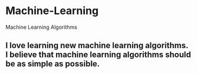 # Machine-Learning
Machine Learning Algorithms 
## I love learning new machine learning algorithms. I believe that machine learning algorithms should be as simple as possible.
